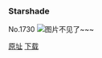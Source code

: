 ### Starshade
No.1730
![图片不见了~~~](https://imgs.xkcd.com/comics/starshade.png)

[原址](https://xkcd.com//1730) [下载](https://imgs.xkcd.com/comics/starshade.png)

